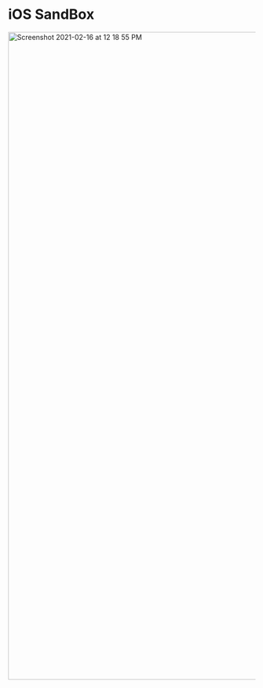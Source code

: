 # iOS SandBox
<img width="1321" alt="Screenshot 2021-02-16 at 12 18 55 PM" src="https://user-images.githubusercontent.com/51410810/108028081-4065b000-7051-11eb-81bd-351624e58fb6.png">
